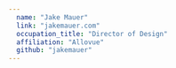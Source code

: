 ```yaml
---
  name: "Jake Mauer"
  link: "jakemauer.com"
  occupation_title: "Director of Design"
  affiliation: "Allovue"
  github: "jakemauer"
---
```

